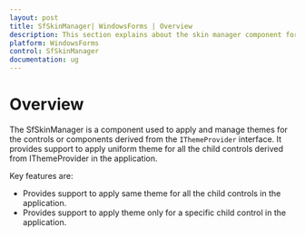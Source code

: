 ```yaml
---
layout: post
title: SfSkinManager| WindowsForms | Overview
description: This section explains about the skin manager component for windows forms and it's important key features
platform: WindowsForms
control: SfSkinManager
documentation: ug
---
```


# Overview

The SfSkinManager is a component used to apply and manage themes for the controls or components derived from the `IThemeProvider` interface. It provides support to apply uniform theme for all the child controls derived from IThemeProvider in the application.

Key features are:

* Provides support to apply same theme for all the child controls in the application.
* Provides support to apply theme only for a specific child control in the application. 
